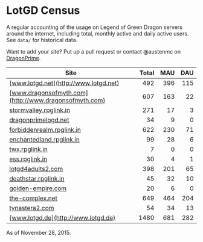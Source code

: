 # LotGD Census
A regular accounting of the usage on Legend of Green Dragon servers around the internet, including total, monthly active and daily active users. See `data/` for historical data.

Want to add your site? Put up a pull request or contact @austenmc on [DragonPrime](http://dragonprime.net).


Site | Total | MAU | DAU
--- | ---:| ---:| ---:
[www.lotgd.net](http://www.lotgd.net)|492|396|115
[www.dragonsofmyth.com](http://www.dragonsofmyth.com)|607|163|22
[stormvalley.rpglink.in](http://stormvalley.rpglink.in)|271|17|3
[dragonprimelogd.net](http://dragonprimelogd.net)|34|9|0
[forbiddenrealm.rpglink.in](http://forbiddenrealm.rpglink.in)|622|230|71
[enchantedland.rpglink.in](http://enchantedland.rpglink.in)|99|28|6
[twx.rpglink.in](http://twx.rpglink.in)|7|0|0
[ess.rpglink.in](http://ess.rpglink.in)|30|4|1
[lotgd4adults2.com](http://lotgd4adults2.com)|398|201|65
[deathstar.rpglink.in](http://deathstar.rpglink.in)|45|32|10
[golden-empire.com](http://golden-empire.com)|20|6|0
[the-complex.net](http://the-complex.net)|649|464|204
[tynastera2.com](http://tynastera2.com)|54|34|13
[www.lotgd.de](http://www.lotgd.de)|1480|681|282

As of November 28, 2015.
